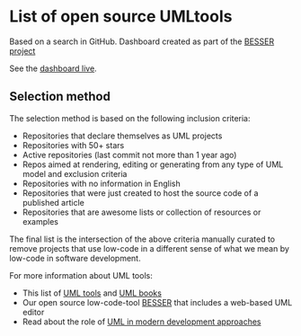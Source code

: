 # List of open source UMLtools

Based on a search in GitHub. Dashboard created as part of the [BESSER project](https://github.com/besser-pearl)

See the [dashboard live](https://oss-uml-tools.streamlit.app/).

## Selection method
The selection method is based on the following inclusion criteria:
- Repositories that declare themselves as UML projects
- Repositories with 50+ stars
- Active repositories (last commit not more than 1 year ago)
- Repos aimed at rendering, editing or generating from any type of UML model
and exclusion criteria
- Repositories with no information in English
- Repositories that were just created to host the source code of a published article
- Repositories that are awesome lists or collection of resources or examples

The final list is the intersection of the above criteria manually curated to remove projects that use low-code in a different sense of what we mean by low-code in software development. 

For more information about UML tools:

- This list of [UML tools](https://modeling-languages.com/uml-tools/) and [UML books](https://modeling-languages.com/list-uml-books/) 
- Our open source low-code-tool [BESSER](https://github.com/BESSER-PEARL/BESSER) that includes a web-based UML editor
- Read about the role of [UML in modern development approaches](https://lowcode-book.com/)
